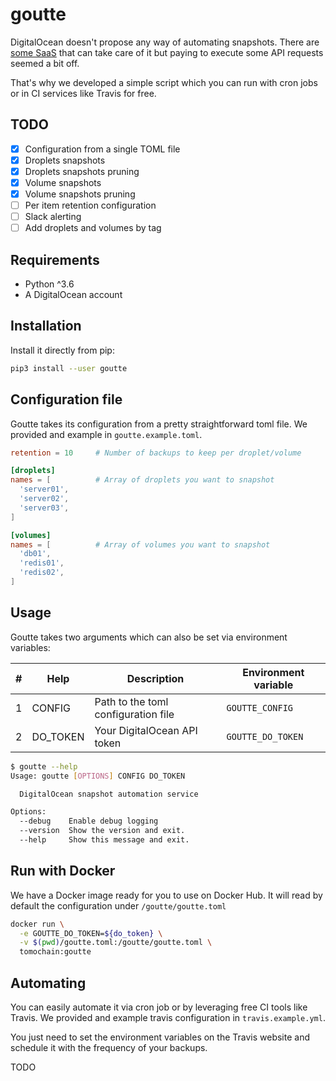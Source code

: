 # goutte
DigitalOcean doesn't propose any way of automating snapshots.
There are [some SaaS](https://snapshooter.io/) that can take care of it but paying to execute some API requests seemed a bit off.

That's why we developed a simple script which you can run with cron jobs or in CI services like Travis for free.

## TODO
- [x] Configuration from a single TOML file
- [x] Droplets snapshots
- [x] Droplets snapshots pruning
- [x] Volume snapshots
- [x] Volume snapshots pruning
- [ ] Per item retention configuration
- [ ] Slack alerting
- [ ] Add droplets and volumes by tag

## Requirements
- Python ^3.6
- A DigitalOcean account

## Installation
Install it directly from pip:
```bash
pip3 install --user goutte
```

## Configuration file
Goutte takes its configuration from a pretty straightforward toml file.
We provided and example in `goutte.example.toml`.

```toml
retention = 10     # Number of backups to keep per droplet/volume

[droplets]
names = [          # Array of droplets you want to snapshot
  'server01',
  'server02',
  'server03',
]

[volumes]
names = [          # Array of volumes you want to snapshot
  'db01',
  'redis01',
  'redis02',
]
```

## Usage
Goutte takes two arguments which can also be set via environment variables:

| # | Help     | Description                         | Environment variable |
| - | -------- | ----------------------------------- | -------------------- |
| 1 | CONFIG   | Path to the toml configuration file | `GOUTTE_CONFIG`      |
| 2 | DO_TOKEN | Your DigitalOcean API token         | `GOUTTE_DO_TOKEN`    |

```bash
$ goutte --help
Usage: goutte [OPTIONS] CONFIG DO_TOKEN

  DigitalOcean snapshot automation service

Options:
  --debug    Enable debug logging
  --version  Show the version and exit.
  --help     Show this message and exit.
```

## Run with Docker
We have a Docker image ready for you to use on Docker Hub.
It will read by default the configuration under `/goutte/goutte.toml`

```bash
docker run \
  -e GOUTTE_DO_TOKEN=${do_token} \
  -v $(pwd)/goutte.toml:/goutte/goutte.toml \
  tomochain:goutte
```

## Automating
You can easily automate it via cron job or by leveraging free CI tools like Travis.
We provided and example travis configuration in `travis.example.yml`.

You just need to set the environment variables on the Travis website and schedule it with the frequency of your backups.

TODO
